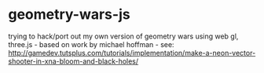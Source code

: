 geometry-wars-js
================

trying to hack/port out my own version of geometry wars using web gl, three.js - based on work by michael hoffman - see: http://gamedev.tutsplus.com/tutorials/implementation/make-a-neon-vector-shooter-in-xna-bloom-and-black-holes/
